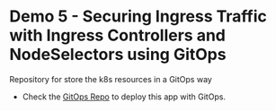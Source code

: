 # Demo 5 - Securing Ingress Traffic with Ingress Controllers and NodeSelectors using GitOps

Repository for store the k8s resources in a GitOps way

* Check the [GitOps Repo](https://github.com/RedHat-EMEA-SSA-Team/ns-gitops/tree/ingress) to deploy this app with GitOps.
